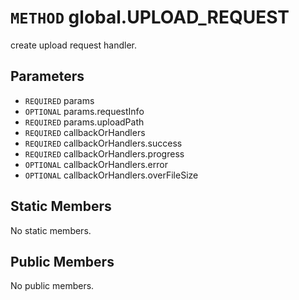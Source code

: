# `METHOD` global.UPLOAD_REQUEST
create upload request handler.

## Parameters
* `REQUIRED` params 
* `OPTIONAL` params.requestInfo 
* `REQUIRED` params.uploadPath 
* `REQUIRED` callbackOrHandlers 
* `REQUIRED` callbackOrHandlers.success 
* `REQUIRED` callbackOrHandlers.progress 
* `OPTIONAL` callbackOrHandlers.error 
* `OPTIONAL` callbackOrHandlers.overFileSize 

## Static Members
No static members.

## Public Members
No public members.
